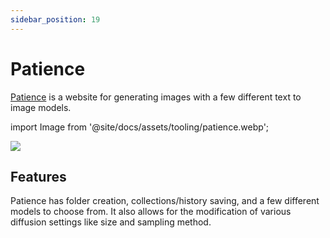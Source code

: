 ```yaml
---
sidebar_position: 19
---
```


# Patience

[Patience](https://www.patience.ai) is a website for generating images with a few different 
text to image models.

import Image from '@site/docs/assets/tooling/patience.webp';

<div style={{textAlign: 'center'}}>
  <img src={Image} style={{width: "750px"}} />
</div>

## Features

Patience has folder creation, collections/history saving, and a few different models to choose from.
It also allows for the modification of various diffusion settings like size and sampling method.